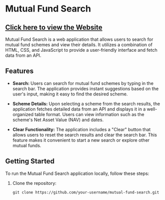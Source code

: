 # Mutual Fund Search
<h2>
  <a href="https://ezhillragesh.github.io/mutualfundinfo/">Click here to view the Website</a>
</h2>

Mutual Fund Search is a web application that allows users to search for mutual fund schemes and view their details. It utilizes a combination of HTML, CSS, and JavaScript to provide a user-friendly interface and fetch data from an API.

## Features

- **Search:** Users can search for mutual fund schemes by typing in the search bar. The application provides instant suggestions based on the user's input, making it easy to find the desired scheme.

- **Scheme Details:** Upon selecting a scheme from the search results, the application fetches detailed data from an API and displays it in a well-organized table format. Users can view information such as the scheme's Net Asset Value (NAV) and dates.

- **Clear Functionality:** The application includes a "Clear" button that allows users to reset the search results and clear the search bar. This feature makes it convenient to start a new search or explore other mutual funds.

## Getting Started

To run the Mutual Fund Search application locally, follow these steps:

1. Clone the repository:
   ```shell
   git clone https://github.com/your-username/mutual-fund-search.git
